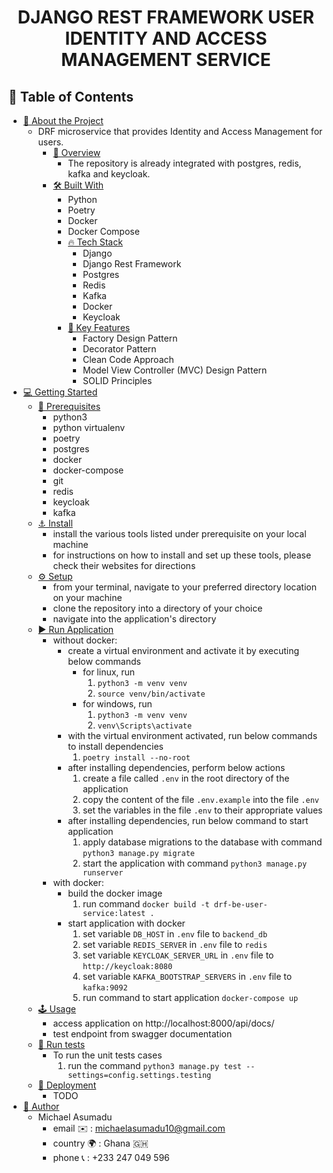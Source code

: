 <div align="center">
  <h1><b>DJANGO REST FRAMEWORK USER IDENTITY AND ACCESS MANAGEMENT SERVICE</b></h1>
</div>

## 📗 Table of Contents

- [📖 About the Project](#about-project)
  - DRF microservice that provides Identity and Access Management for users.
    - [👀 Overview](#overview)
      - The repository is already integrated with postgres, redis, kafka and keycloak.
    - [🛠 Built With](#built-with)
      - Python
      - Poetry
      - Docker
      - Docker Compose
      - [🔥 Tech Stack](#tech-stack)
        - Django
        - Django Rest Framework
        - Postgres
        - Redis
        - Kafka
        - Docker
        - Keycloak
      - [🔑 Key Features](#key-features)
        - Factory Design Pattern
        - Decorator Pattern
        - Clean Code Approach
        - Model View Controller (MVC) Design Pattern
        - SOLID Principles
- [💻 Getting Started](#getting-started)
  - [📜 Prerequisites](#prerequisites)
    - python3
    - python virtualenv
    - poetry
    - postgres
    - docker
    - docker-compose
    - git
    - redis
    - keycloak
    - kafka
  - [⚓ Install](#setup)
    - install the various tools listed under prerequisite on your local machine
    - for instructions on how to install and set up these tools, please check their websites for directions
  - [⚙️ Setup](#install)
    - from your terminal, navigate to your preferred directory location on your machine
    - clone the repository into a directory of your choice
    - navigate into the application's directory
  - [▶️ Run Application](#run-application)
    - without docker:
      - create a virtual environment and activate it by executing below commands
        - for linux, run
          1. `python3 -m venv venv`
          2. `source venv/bin/activate`
        - for windows, run
          1. `python3 -m venv venv`
          2. `venv\Scripts\activate`
      - with the virtual environment activated, run below commands to install dependencies
          1. `poetry install --no-root`
      - after installing dependencies, perform below actions
          1. create a file called `.env` in the root directory of the application
          2. copy the content of the file `.env.example` into  the file `.env`
          3. set the variables in the file `.env` to their appropriate values
      - after installing dependencies, run below command to start application
          1. apply database migrations to the database with command `python3 manage.py migrate`
          2. start the application with command `python3 manage.py runserver`
    - with docker:
      - build the docker image
        1. run command `docker build -t drf-be-user-service:latest .`
      - start application with docker
        1. set variable `DB_HOST` in `.env` file to `backend_db`
        2. set variable `REDIS_SERVER` in `.env` file to `redis`
        3. set variable `KEYCLOAK_SERVER_URL` in `.env` file to `http://keycloak:8080`
        4. set variable `KAFKA_BOOTSTRAP_SERVERS` in `.env` file to `kafka:9092`
        5. run command to start application `docker-compose up`
  - [🕹️ Usage](#usage)
    - access application on http://localhost:8000/api/docs/
    - test endpoint from swagger documentation
  - [💯 Run tests](#run-tests)
    - To run the unit tests cases
      1. run the  command `python3 manage.py test --settings=config.settings.testing`
  - [🚀 Deployment](#triangular_flag_on_post-deployment)
    - TODO
- [👥 Author](#author)
  - Michael Asumadu
    - email ✉️ : michaelasumadu10@gmail.com
    - country 🌍 : Ghana 🇬🇭
    - phone 📞 : +233 247 049 596
